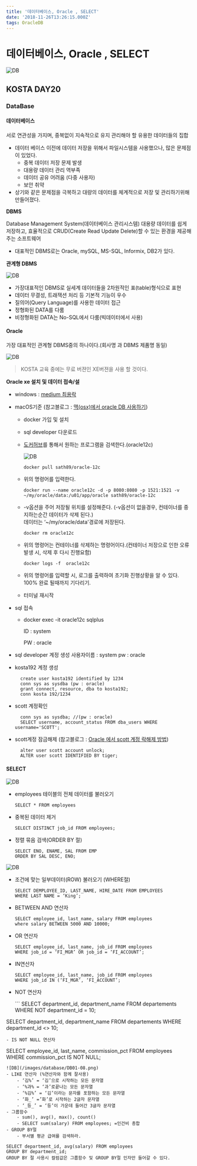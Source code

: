 ```yaml
---
title: '데이터베이스, Oracle , SELECT'
date: '2018-11-26T13:26:15.000Z'
tags: OracleDB
---
```


# 데이터베이스, Oracle , SELECT

![DB](../../.gitbook/assets/oracledb_logo.png)

## KOSTA DAY20

### DataBase

#### 데이터베이스

서로 연관성을 가지며, 중복없이 지속적으로 유지 관리해야 할 유용한 데이터들의 집합

* 데이터 베이스 이전에 데이터 저장을 위해서 파일시스템을 사용했으나, 많은 문제점이 있었다.
  * 중복 데이터 저장 문제 발생
  * 대용량 데이터 관리 역부족
  * 데이터 공유 어려움 \(다중 사용자\)
  * 보안 취약
* 상기와 같은 문제점을 극복하고 대량의 데이터를 체계적으로 저장 및 관리하기위해 만들어졌다.

**DBMS**

Database Management System\(데이터베이스 관리시스템\) 대용량 데이터를 쉽게 저장하고, 효율적으로 CRUD\(Create Read Update Delete\)할 수 있는 환경을 제공해주는 소프트웨어

* 대표적인 DBMS로는 Oracle, mySQL, MS-SQL, Informix, DB2가 있다.

**관계형 DBMS**

![DB](../../.gitbook/assets/db01-01.png)

* 가장대표적인 DBMS로 실세계 데이터들을 2차원적인 표\(table\)형식으로 표현
* 데이터 무결성, 트래잭션 처리 등 기본적 기능이 우수
* 질의어\(Query Language\)를 사용한 데이터 접근
* 정형화된 DATA를 다룸
* 비정형화된 DATA는 No-SQL에서 다룸\(빅데이터에서 사용\)

#### Oracle

가장 대표적인 관계형 DBMS중의 하나이다.\(회사명 과 DBMS 제품명 동일\)

![DB](../../.gitbook/assets/db01-02.png)

> KOSTA 교육 중에는 무료 버젼인 XE버젼을 사용 할 것이다.

**Oracle xe 설치 및 데이터 접속/설**

* windows : [medium 최용락](https://medium.com/@cyr9210/kosta-day20-%EB%8D%B0%EC%9D%B4%ED%84%B0%EB%B2%A0%EC%9D%B4%EC%8A%A4-oracle-select-b97fe4913f19)
* macOS기준 \(참고블로그 : [맥\(osx\)에서 oracle DB 사용하기](https://banbanmumani.github.io/2018/01/05/osx%EC%97%90%EC%84%9CoracleDB%EC%82%AC%EC%9A%A9%ED%95%98%EA%B8%B0/)\)
  * docker 가입 및 설치
  * sql developer 다운로드
  * [도커허브](https://hub.docker.com/)를 통해서 원하는 프로그램을 검색한다.\(oracle12c\)

    ![DB](../../.gitbook/assets/db01-09.png)

    ```text
    docker pull sath89/oracle-12c
    ```

  * 위의 명령어를 입력한다.

    ```text
    docker run --name oracle12c -d -p 8080:8080 -p 1521:1521 -v ~/my/oracle/data:/u01/app/oracle sath89/oracle-12c
    ```

  * -v옵션을 주어 저장될 위치를 설정해준다. \(-v옵션이 없을경우, 컨테이너를 중지하는순간 데이터가 삭제 된다.\)  
    데이터는 ‘~/my/oracle/data'경로에 저장된다.

    ```text
    docker rm oracle12c
    ```

  * 위의 명령어는 컨테이너를 삭제하는 명령어이다.\(컨테이너 저장으로 인한 오류 발생 시, 삭제 후 다시 진행요함\)

    ```text
    docker logs -f  oracle12c
    ```

  * 위의 명령어를 입력할 시, 로그를 출력하여 초기화 진행상황을 알 수 있다. 100% 완료 될때까지 기다리기.
  * 터미널 재시작
* sql 접속
  * docker exec -it oracle12c sqlplus

    ID : system

    PW : oracle
* sql developer 계정 생성 사용자이름 : system pw : oracle
* kosta192 계정 생성

  ```text
    create user kosta192 identified by 1234
    conn sys as sysdba (pw : oracle)
    grant connect, resource, dba to kosta192;
    conn kosta 192/1234
  ```

* scott 계정확인

  ```text
    conn sys as sysdba; //(pw : oracle)
    SELECT username, account_status FROM dba_users WHERE username='SCOTT';
  ```

* scott계정 잠금해제 \(참고블로그 : [Oracle 에서 scott 계정 락해제 방법](https://nabiro.tistory.com/160)\)

  ```text
    alter user scott account unlock;
    ALTER user scott IDENTIFIED BY tiger;
  ```

#### SELECT

![DB](../../.gitbook/assets/db01-06.png)

* employees 테이블의 전체 데이터를 불러오기

  ```text
  SELECT * FROM employees
  ```

* 중복된 데이터 제거

  ```text
  SELECT DISTINCT job_id FROM employees;
  ```

* 정렬 묶음 검색\(ORDER BY 절\)

  ```text
  SELECT ENO, ENAME, SAL FROM EMP
  ORDER BY SAL DESC, ENO;
  ```

![DB](../../.gitbook/assets/db01-07.png)

* 조건에 맞는 일부데이터\(ROW\) 불러오기 \(WHERE절\)

  ```text
  SELECT DEMPLOYEE_ID, LAST_NAME, HIRE_DATE FROM EMPLOYEES
  WHERE LAST NAME = ‘King’;
  ```

* BETWEEN AND 연산자

  ```text
  SELECT employee_id, last_name, salary FROM employees
  where salary BETWEEN 5000 AND 10000;
  ```

* OR 연산자

  ```text
  SELECT employee_id, last_name, job_id FROM employees
  WHERE job_id = ‘FI_MGR’ OR job_id = ‘FI_ACCOUNT’;
  ```

* IN연산자

  ```text
  SELECT employee_id, last_name, job_id FROM employees
  WHERE job_id IN (‘FI_MGR’, ‘FI_ACCOUNT’;
  ```

* NOT 연산자

  \`\`\` SELECT department\_id, department\_name FROM departements WHERE NOT department\_id = 10;

SELECT department\_id, department\_name FROM departements WHERE department\_id &lt;&gt; 10;

```text
- IS NOT NULL 연산자
```

SELECT employee\_id, last\_name, commission\_pct FROM employees WHERE commission\_pct IS NOT NULL;

```text
![DB](/images/database/DB01-08.png)
- LIKE 연산자 (%연산자와 함께 잘사용)
    - ‘김%’ = ‘김’으로 시작하는 모든 문자열
    - ‘%과% = ‘과’로끝나는 모든 문자열
    - ‘%김%’ = ‘김’이라는 문자를 포함하는 모든 문자열
    - ‘화_’ =’화’로 시작하는 2글자 문자열
    - ‘_등_’ = ‘등’이 가운데 들어간 3글자 문자열
- 그룹함수
    - sum(), avg(), max(), count()
    - SELECT sum(salary) FROM employees; =인건비 총합
- GROUP BY절
    - 부서별 평균 급여를 검색하라.
```

```text
SELECT department_id, avg(salary) FROM employees
GROUP BY department_id;
GROUP BY 절 사용시 컬럼값은 그룹함수 및 GROUP BY절 인자만 들어갈 수 있다.
```
```

